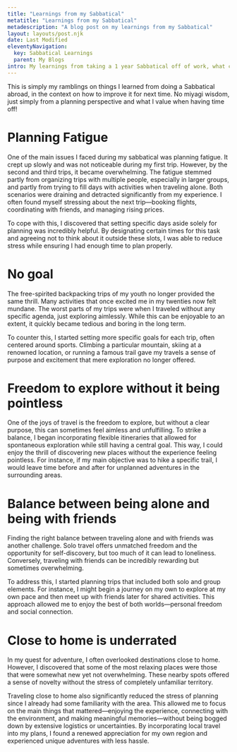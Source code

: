 ```yaml
---
title: "Learnings from my Sabbatical"
metatitle: "Learnings from my Sabbatical"
metadescription: "A blog post on my learnings from my Sabbatical"
layout: layouts/post.njk
date: Last Modified
eleventyNavigation:
  key: Sabbatical Learnings
  parent: My Blogs
intro: My learnings from taking a 1 year Sabbatical off of work, what challenges I faced when being completely free of any responsibility.
---
```


This is simply my ramblings on things I learned from doing a Sabbatical abroad, in the context on how to improve it for next time. No miyagi wisdom, just simply from a planning perspective and what I value when having time off!

# Planning Fatigue

One of the main issues I faced during my sabbatical was planning fatigue. It crept up slowly and was not noticeable during my first trip. However, by the second and third trips, it became overwhelming. The fatigue stemmed partly from organizing trips with multiple people, especially in larger groups, and partly from trying to fill days with activities when traveling alone. Both scenarios were draining and detracted significantly from my experience. I often found myself stressing about the next trip—booking flights, coordinating with friends, and managing rising prices.

To cope with this, I discovered that setting specific days aside solely for planning was incredibly helpful. By designating certain times for this task and agreeing not to think about it outside these slots, I was able to reduce stress while ensuring I had enough time to plan properly.

# No goal

The free-spirited backpacking trips of my youth no longer provided the same thrill. Many activities that once excited me in my twenties now felt mundane. The worst parts of my trips were when I traveled without any specific agenda, just exploring aimlessly. While this can be enjoyable to an extent, it quickly became tedious and boring in the long term.

To counter this, I started setting more specific goals for each trip, often centered around sports. Climbing a particular mountain, skiing at a renowned location, or running a famous trail gave my travels a sense of purpose and excitement that mere exploration no longer offered.

# Freedom to explore without it being pointless

One of the joys of travel is the freedom to explore, but without a clear purpose, this can sometimes feel aimless and unfulfilling. To strike a balance, I began incorporating flexible itineraries that allowed for spontaneous exploration while still having a central goal. This way, I could enjoy the thrill of discovering new places without the experience feeling pointless. For instance, if my main objective was to hike a specific trail, I would leave time before and after for unplanned adventures in the surrounding areas.

# Balance between being alone and being with friends

Finding the right balance between traveling alone and with friends was another challenge. Solo travel offers unmatched freedom and the opportunity for self-discovery, but too much of it can lead to loneliness. Conversely, traveling with friends can be incredibly rewarding but sometimes overwhelming.

To address this, I started planning trips that included both solo and group elements. For instance, I might begin a journey on my own to explore at my own pace and then meet up with friends later for shared activities. This approach allowed me to enjoy the best of both worlds—personal freedom and social connection.

# Close to home is underrated

In my quest for adventure, I often overlooked destinations close to home. However, I discovered that some of the most relaxing places were those that were somewhat new yet not overwhelming. These nearby spots offered a sense of novelty without the stress of completely unfamiliar territory.

Traveling close to home also significantly reduced the stress of planning since I already had some familiarity with the area. This allowed me to focus on the main things that mattered—enjoying the experience, connecting with the environment, and making meaningful memories—without being bogged down by extensive logistics or uncertainties. By incorporating local travel into my plans, I found a renewed appreciation for my own region and experienced unique adventures with less hassle.

